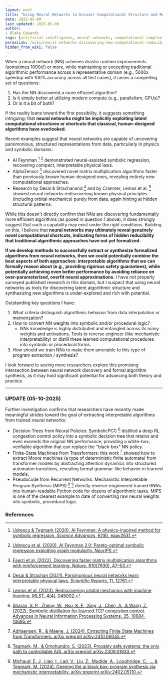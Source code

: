 ```yaml
---
layout: post
title: "Using Neural Networks to Uncover Computational Structure and Reducibility"
date: 2025-05-09
last_updated: 2025-05-09
author:
- Blake Edwards
tags: [artificial intelligence, neural networks, computational complexity, epistemology]
permalink: /wiki/neural-networks-discovering-new-computational-reducibility
hidden_from_wiki: false
---
```


When a neural network (NN) achieves drastic runtime improvements (sometimes 1000x!) or more, while maintaining or exceeding traditional algorithmic performance across a representative domain (e.g., 5000x speedup with 100% accuracy across all test cases), it raises a compelling set of questions:

1. Has the NN discovered a more efficient algorithm?
2. Is it simply better at utilizing modern compute (e.g., parallelism, GPUs)?
3. Or is it a bit of both?

If the reality leans toward the first possibility, it suggests something intriguing: that **neural networks might be implicitly exploiting latent computational structures or shortcuts that classical, human-designed algorithms have overlooked.**

Recent examples suggest that neural networks are capable of uncovering parsimonious, structured representations from data, particularly in physics and symbolic domains:

* AI Feynman [^1] [^2] demonstrated neural-assisted symbolic regression, recovering compact, interpretable physical laws.
* AlphaTensor [^3] discovered novel matrix multiplication algorithms faster than previously known human-designed ones, revealing entirely new computational approaches.
* Research by Desai & Strachanand [^4] and by Cranmer, Lemos et al. [^5] showed neural networks rediscovering known physical principles (including orbital mechanics) purely from data, again hinting at hidden structural patterns.

While this doesn't directly confirm that NNs are discovering fundamentally more efficient algorithms (as posed in question 1 above), it does strongly suggest that such a capability may exist under the right conditions. Building on this, I believe that **neural networks may ultimately reveal genuinely novel computational shortcuts, indicating forms of hidden reducibility that traditional algorithmic approaches have not yet formalized.**

**If we develop methods to successfully extract or synthesize formalized algorithms from neural networks, then we could potentially combine the best aspects of both approaches: interpretable algorithms that we can formally reason about (e.g., providing rigorous safety guarantees), while potentially achieving even better performance by avoiding reliance on over-parameterized, overfit neural approximations.** I have not properly surveyed published research in this domain, but I suspect that using neural networks as tools for discovering latent algorithmic structure and synthesizing new algorithms is under-explored and rich with potential.

Outstanding key questions I have:

1. What criteria distinguish algorithmic behavior from data interpolation or memorization?
2. How to convert NN weights into symbolic and/or procedural logic?
    * NNs knowledge is highly distributed and entangled across its many weights and activations. Tools to reverse engineer (like mechanistic interpretability) or distill these learned computational procedures into symbolic or procedural forms.
3. How should we train NNs to make them amenable to this type of program extraction / synthesis?

I look forward to seeing more researchers explore this promising intersection between neural network discovery and formal algorithm synthesis, as it may hold significant potential for advancing both theory and practice.

---

### UPDATE (05-10-2025)

Further investigation confirms that researchers have recently made meaningful strides toward the goal of extracting interpretable algorithms from trained neural networks:

* Decision Trees from Neural Policies: SymbolicPCC [^7] distilled a deep RL congestion control policy into a symbolic decision tree that retains and even exceeds the original NN performance, providing a white-box, verifiable algorithm that can replace the "black-box" NN policy.
* Finite-State Machines from Transformers: this work [^8] showed how to extract Moore machines (a type of deterministic finite automata) from transformer models by abstracting attention dynamics into structured automaton transitions, revealing formal grammar-like behavior in learned models.
* Pseudocode from Recurrent Networks: Mechanistic Interpretable Program Synthesis (MIPS) [^9] [^10] directly reverse-engineered trained RNNs into human-readable Python code for dozens of algorithmic tasks. MIPS is one of the clearest example to date of converting raw neural weights into symbolic, procedural logic.

### References

[^1]: [Udrescu & Tegmark (2020). AI Feynman: A physics-inspired method for symbolic regression. *Science Advances*, 6(16), eaay2631.](https://arxiv.org/abs/1905.11481)  
[^2]: [Udrescu et al. (2020). AI Feynman 2.0: Pareto-optimal symbolic regression exploiting graph modularity. *NeurIPS*.](https://arxiv.org/pdf/2006.10782)  
[^3]: [Fawzi et al. (2022). Discovering faster matrix multiplication algorithms with reinforcement learning. *Nature*, 610(7930), 47–53.](https://www.nature.com/articles/s41586-022-05172-4)  
[^4]: [Desai & Strachan (2021). Parsimonious neural networks learn interpretable physical laws. *Scientific Reports*, 11, 12761.](https://www.nature.com/articles/s41598-021-92278-w)  
[^5]: [Lemos et al. (2023). Rediscovering orbital mechanics with machine learning. *MLST*, 4(4), 045002.](https://iopscience.iop.org/article/10.1088/2632-2153/acfa63/meta)
[^6]: [Kant, N. (2018). Recent advances in neural program synthesis. arXiv preprint arXiv:1802.02353.]()
[^7]: [Sharan, S. P., Zheng, W., Hsu, K. F., Xing, J., Chen, A., & Wang, Z. (2022). Symbolic distillation for learned TCP congestion control. Advances in Neural Information Processing Systems, 35, 10684-10695.](https://openreview.net/pdf?id=rDT-n9xysO)
[^8]: [Adriaensen, R., & Maene, J. (2024). Extracting Finite State Machines from Transformers. arXiv preprint arXiv:2410.06045.](https://arxiv.org/abs/2410.06045)
[^9]: [Tegmark, M., & Omohundro, S. (2023). Provably safe systems: the only path to controllable AGI. arXiv preprint arXiv:2309.01933.](https://arxiv.org/abs/2309.01933)
[^10]: [Michaud, E. J., Liao, I., Lad, V., Liu, Z., Mudide, A., Loughridge, C., ... & Tegmark, M. (2024). Opening the ai black box: program synthesis via mechanistic interpretability. arXiv preprint arXiv:2402.05110.](https://arxiv.org/abs/2402.05110)
